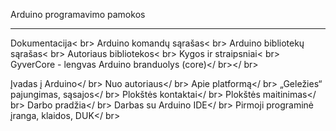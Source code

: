 <html>
  
  Arduino programavimo pamokos
  <hr>
  
  Dokumentacija< br>
  Arduino komandų sąrašas< br>
 Arduino bibliotekų sąrašas< br>
 Autoriaus bibliotekos< br>
 Kygos ir straipsniai< br>
 GyverCore - lengvas Arduino branduolys (core)</ br></ br>
  
  Įvadas į Arduino</ br>
 Nuo autoriaus</ br>
 Apie platformą</ br>
 „Geležies“ pajungimas, sąsajos</ br>
 Plokštės kontaktai</ br>
 Plokštės maitinimas</ br>
 Darbo pradžia</ br>
 Darbas su Arduino IDE</ br>
 Pirmoji programinė įranga, klaidos, DUK</ br>
</html>
